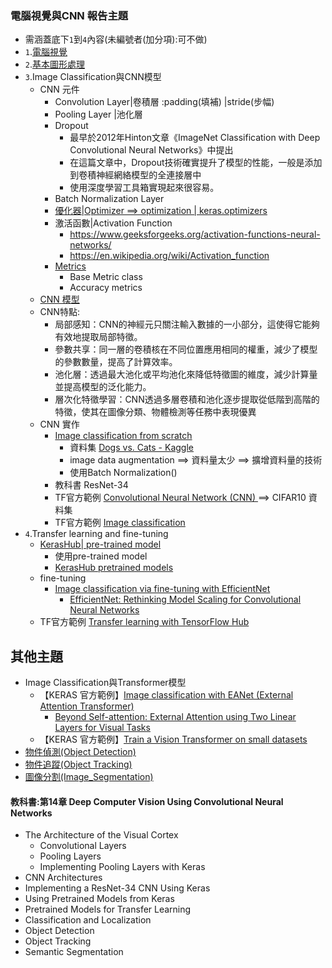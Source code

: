 ### 電腦視覺與CNN 報告主題
- 需涵蓋底下`1`到`4`內容(未編號者(加分項):可不做)
- `1`.[電腦視覺](電腦視覺.md)
- `2`.[基本圖形處理](圖形處理常用套件.md)
- `3`.Image Classification與CNN模型
  - CNN 元件
    - Convolution Layer|卷積層 :padding(填補) |stride(步幅)
    - Pooling Layer |池化層
    - Dropout
      - 最早於2012年Hinton文章《ImageNet Classification with Deep Convolutional Neural Networks》中提出
      - 在這篇文章中，Dropout技術確實提升了模型的性能，一般是添加到卷積神經網絡模型的全連接層中
      - 使用深度學習工具箱實現起來很容易。
    - Batch Normalization Layer
    - [優化器|Optimizer ==> optimization | keras.optimizers](https://keras.io/api/optimizers/) 
    - 激活函數|Activation Function
      - https://www.geeksforgeeks.org/activation-functions-neural-networks/
      - https://en.wikipedia.org/wiki/Activation_function 
    - [Metrics](https://keras.io/api/metrics/)
      - Base Metric class
      - Accuracy metrics
  - [CNN 模型](CNN_Model.md)
  - CNN特點:
    - 局部感知：CNN的神經元只關注輸入數據的一小部分，這使得它能夠有效地提取局部特徵。
    - 參數共享：同一層的卷積核在不同位置應用相同的權重，減少了模型的參數數量，提高了計算效率。
    - 池化層：透過最大池化或平均池化來降低特徵圖的維度，減少計算量並提高模型的泛化能力。
    - 層次化特徵學習：CNN透過多層卷積和池化逐步提取從低階到高階的特徵，使其在圖像分類、物體檢測等任務中表現優異
  - CNN 實作
    - [Image classification from scratch](https://keras.io/examples/vision/image_classification_from_scratch/)
      - 資料集 [Dogs vs. Cats - Kaggle](https://www.kaggle.com/c/dogs-vs-cats/overview)
      - image data augmentation ==> 資料量太少 ==> 擴增資料量的技術
      - 使用Batch Normalization()
    - 教科書 ResNet-34
    - TF官方範例 [Convolutional Neural Network (CNN) ](https://www.tensorflow.org/tutorials/images/cnn)   ==> CIFAR10 資料集
    - TF官方範例 [Image classification](https://www.tensorflow.org/tutorials/images/classification)
- `4`.Transfer learning and fine-tuning
  - [KerasHub| pre-trained model](https://keras.io/keras_hub/)
    - 使用pre-trained model
    - [KerasHub pretrained models](https://keras.io/keras_hub/presets/) 
  - fine-tuning
    - [Image classification via fine-tuning with EfficientNet](https://keras.io/examples/vision/swin_transformers/)
      - [EfficientNet: Rethinking Model Scaling for Convolutional Neural Networks](https://arxiv.org/abs/1905.11946) 
  - TF官方範例 [Transfer learning with TensorFlow Hub](https://www.tensorflow.org/tutorials/images/transfer_learning_with_hub) 

## 其他主題 
- Image Classification與Transformer模型
  - 【KERAS 官方範例】[Image classification with EANet (External Attention Transformer)](https://keras.io/examples/vision/eanet/)
    - [Beyond Self-attention: External Attention using Two Linear Layers for Visual Tasks](https://arxiv.org/abs/2105.02358)
  - 【KERAS 官方範例】[Train a Vision Transformer on small datasets](https://keras.io/examples/vision/vit_small_ds/)
- [物件偵測(Object Detection)](ObjectDetection.md)
- [物件追蹤(Object Tracking)](Object_Tracking.md)
- [圖像分割(Image_Segmentation)](Image_Segmentation.md)

#### 教科書:第14章 Deep Computer Vision Using Convolutional Neural Networks
- The Architecture of the Visual Cortex
  - Convolutional Layers
  - Pooling Layers
  - Implementing Pooling Layers with Keras
- CNN Architectures
- Implementing a ResNet-34 CNN Using Keras
- Using Pretrained Models from Keras
- Pretrained Models for Transfer Learning
- Classification and Localization
- Object Detection
- Object Tracking
- Semantic Segmentation
